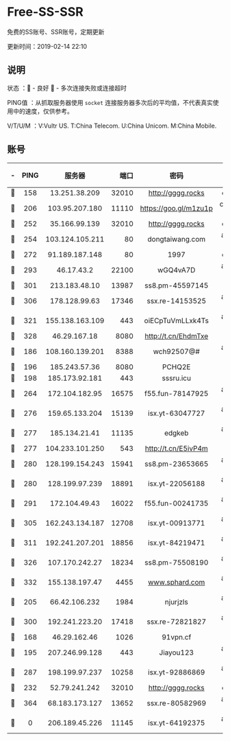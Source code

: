 # Free-SS-SSR

免费的SS账号、SSR账号，定期更新

更新时间：2019-02-14 22:10

## 说明

状态     ：🙂 - 良好 🙁 - 多次连接失败或连接超时

PING值   ：从抓取服务器使用 `socket` 连接服务器多次后的平均值，不代表真实使用中的速度，仅供参考。

V/T/U/M  ：V:Vultr US. T:China Telecom. U:China Unicom. M:China Mobile.

## 账号

|-|PING|服务器|端口|密码|加密方式|区域|V/T/U/M|
|:----:|:----:|:-----:|-----:|:----:|:----:|:----:|:----:|
|🙂|158|13.251.38.209|32010|http://gggg.rocks|chacha20|SG|6↓/9↑/9↑/7↑|
|🙂|206|103.95.207.180|11110|https://goo.gl/m1zu1p|chacha20-ietf|US|7↑/10↑/9↑/10↑|
|🙂|252|35.166.99.139|32010|http://gggg.rocks|chacha20|US|8↑/8↑/10↑/9↑|
|🙂|254|103.124.105.211|80|dongtaiwang.com|aes-256-cfb|US|9↑/10↑/10↑/10↑|
|🙂|272|91.189.187.148|80|1997|chacha20|US|10↑/10↑/10↑/10↑|
|🙂|293|46.17.43.2|22100|wGQ4vA7D|aes-256-gcm|RU|1↓/10↑/10↑/10↑|
|🙂|301|213.183.48.10|13987|ss8.pm-45597145|rc4-md5|RU|10↑/10↑/10↑/10↑|
|🙂|306|178.128.99.63|17346|ssx.re-14153525|aes-256-cfb|SG|10↑/10↑/10↑/10↑|
|🙂|321|155.138.163.109|443|oiECpTuVmLLxk4Ts|aes-256-cfb|US|3↓/10↑/10↑/10↑|
|🙂|328|46.29.167.18|8080|http://t.cn/EhdmTxe|rc4-md5|RU|10↑/10↑/10↑/10↑|
|🙂|186|108.160.139.201|8388|wch92507@#|aes-256-cfb|JP|7↑/10↑/9↓/10↑|
|🙂|196|185.243.57.36|8080|PCHQ2E|rc4-md5|US|10↑/10↑/9↑/8↑|
|🙂|198|185.173.92.181|443|sssru.icu|rc4-md5|RU|9↑/10↑/10↑/9↑|
|🙂|264|172.104.182.95|16575|f55.fun-78147925|aes-256-cfb|SG|8↓/10↑/10↑/10↑|
|🙂|276|159.65.133.204|15139|isx.yt-63047727|aes-256-cfb|SG|9↑/10↑/9↑/10↑|
|🙂|277|185.134.21.41|11135|edgkeb|aes-256-cfb|GB|10↑/10↑/10↑/10↑|
|🙂|277|104.233.101.250|543|http://t.cn/E5ivP4m|rc4-md5|CA|10↑/10↑/10↑/10↑|
|🙂|280|128.199.154.243|15941|ss8.pm-23653665|aes-256-cfb|SG|10↑/10↑/10↑/10↑|
|🙂|280|128.199.97.239|18891|isx.yt-22056188|aes-256-cfb|SG|9↑/10↑/9↑/10↑|
|🙂|291|172.104.49.43|16022|f55.fun-00241735|aes-256-cfb|SG|10↑/10↑/10↑/10↑|
|🙂|305|162.243.134.187|12708|isx.yt-00913771|aes-256-cfb|US|9↑/10↑/9↑/10↑|
|🙂|311|192.241.207.201|18856|isx.yt-84219471|aes-256-cfb|US|9↑/10↑/9↑/10↑|
|🙂|326|107.170.242.27|18234|ss8.pm-75508190|aes-256-cfb|US|10↑/10↑/10↑/10↑|
|🙂|332|155.138.197.47|4455|www.sphard.com|aes-256-cfb|US|8↑/10↑/9↑/10↑|
|🙂|205|66.42.106.232|1984|njurjzls|aes-256-cfb|US|10↑/10↑/10↑/10↑|
|🙂|300|192.241.223.20|17418|ssx.re-72821827|aes-256-cfb|US|10↑/10↑/10↑/10↑|
|🙁|168|46.29.162.46|1026|91vpn.cf|rc4-md5|RU|8↑/9↑/9↑/10↑|
|🙁|195|207.246.99.128|443|Jiayou123|aes-256-cfb|US|9↑/9↑/10↑/9↑|
|🙁|287|198.199.97.237|10258|isx.yt-92886869|aes-256-cfb|US|9↑/10↑/9↑/10↑|
|🙁|232|52.79.241.242|32010|http://gggg.rocks|chacha20|KR|10↑/9↑/9↑/10↑|
|🙁|364|68.183.173.127|13652|ssx.re-80582969|aes-256-cfb|US|10↑/10↑/10↑/10↑|
|🙁|0|206.189.45.226|11145|isx.yt-64192375|aes-256-cfb|SG|9↑/10↑/9↑/10↑|

